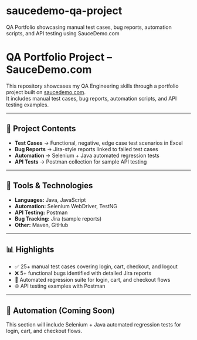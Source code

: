 # saucedemo-qa-project
QA Portfolio showcasing manual test cases, bug reports, automation scripts, and API testing using SauceDemo.com

# QA Portfolio Project – SauceDemo.com  

This repository showcases my QA Engineering skills through a portfolio project built on [saucedemo.com](https://www.saucedemo.com).  
It includes manual test cases, bug reports, automation scripts, and API testing examples.  

---

## 📂 Project Contents
- **Test Cases** → Functional, negative, edge case test scenarios in Excel  
- **Bug Reports** → Jira-style reports linked to failed test cases  
- **Automation** → Selenium + Java automated regression tests  
- **API Tests** → Postman collection for sample API testing  

---

## 🧪 Tools & Technologies
- **Languages:** Java, JavaScript  
- **Automation:** Selenium WebDriver, TestNG  
- **API Testing:** Postman  
- **Bug Tracking:** Jira (sample reports)  
- **Other:** Maven, GitHub  

---

## 📊 Highlights
- ✅ 25+ manual test cases covering login, cart, checkout, and logout  
- ❌ 5+ functional bugs identified with detailed Jira reports  
- 🤖 Automated regression suite for login, cart, and checkout flows  
- 🌐 API testing examples with Postman  

---

## 🚀 Automation (Coming Soon)
This section will include Selenium + Java automated regression tests for login, cart, and checkout flows.  


